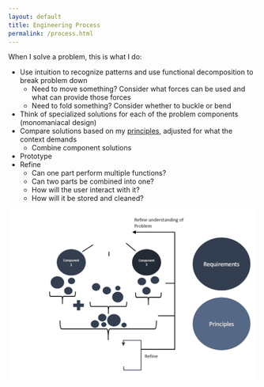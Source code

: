 ```yaml
---
layout: default
title: Engineering Process
permalink: /process.html
---
```


When I solve a problem, this is what I do:

 - Use intuition to recognize patterns and use functional decomposition to break problem down
   - Need to move something? Consider what forces can be used and what can provide those forces
   - Need to fold something? Consider whether to buckle or bend
 - Think of specialized solutions for each of the problem components (monomaniacal design)
 - Compare solutions based on my [principles](/principles.html), adjusted for what the context demands
   - Combine component solutions
 - Prototype 
 - Refine
   - Can one part perform multiple functions?
   - Can two parts be combined into one?
   - How will the user interact with it?
   - How will it be stored and cleaned?

![Process visual](process.png)
